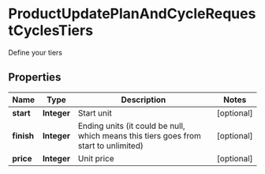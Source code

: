 

# ProductUpdatePlanAndCycleRequestCyclesTiers

Define your tiers

## Properties

| Name | Type | Description | Notes |
|------------ | ------------- | ------------- | -------------|
|**start** | **Integer** | Start unit |  [optional] |
|**finish** | **Integer** | Ending units (it could be null, which means this tiers goes from start to unlimited) |  [optional] |
|**price** | **Integer** | Unit price |  [optional] |



